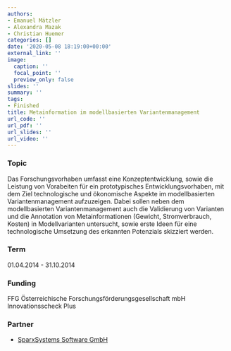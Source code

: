 ```yaml
---
authors:
- Emanuel Mätzler
- Alexandra Mazak
- Christian Huemer
categories: []
date: '2020-05-08 18:19:00+00:00'
external_link: ''
image:
  caption: ''
  focal_point: ''
  preview_only: false
slides: ''
summary: ''
tags:
- Finished
title: Metainformation im modellbasierten Variantenmanagement
url_code: ''
url_pdf: ''
url_slides: ''
url_video: ''
---
```


### Topic

Das Forschungsvorhaben umfasst eine Konzeptentwicklung, sowie die Leistung von Vorabeiten für ein prototypisches Entwicklungsvorhaben, mit dem Ziel technologische und ökonomische Aspekte im modellbasierten Variantenmanagement aufzuzeigen. Dabei sollen neben dem modellbasierten Variantenmanagement auch die Validierung von Varianten und die Annotation von Metainformationen (Gewicht, Stromverbrauch, Kosten) in Modellvarianten untersucht, sowie erste Ideen für eine technologische Umsetzung des erkannten Potenzials skizziert werden.

### Term

01.04.2014 - 31.10.2014

### Funding

FFG Österreichische Forschungsförderungsgesellschaft mbH Innovationsscheck Plus

### Partner

*   [SparxSystems Software GmbH](http://www.sparxsystems.at/)